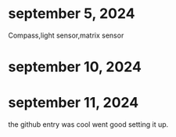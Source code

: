 # september 5, 2024
Compass,light sensor,matrix sensor
# september 10, 2024

# september 11, 2024 
 the github entry was cool went good setting it up.
